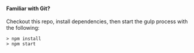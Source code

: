 #### Familiar with Git?
Checkout this repo, install dependencies, then start the gulp process with the following:
```
> npm install
> npm start
```
